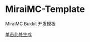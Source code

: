# MiraiMC-Template
MiraiMC Bukkit 开发模板

[单击此处生成](https://github.com/MiraiMC/MiraiMC-Template/generate)
